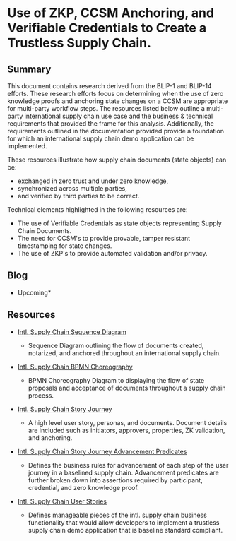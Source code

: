 # Use of ZKP, CCSM Anchoring, and Verifiable Credentials to Create a Trustless Supply Chain. 

## Summary

This document contains research derived from the BLIP-1 and BLIP-14 efforts. These research efforts focus on determining when the use of zero knowledge proofs and anchoring state changes on a CCSM are appropriate for multi-party workflow steps. The resources listed below outline a multi-party international supply chain use case and the business & technical requirements that provided the frame for this analysis. Additionally, the requirements outlined in the documentation provided provide a foundation for which an international supply chain demo application can be implemented. 

These resources illustrate how supply chain documents (state objects) can be:
* exchanged in zero trust and under zero knowledge,
* synchronized across multiple parties,
* and verified by third parties to be correct. 

Technical elements highlighted in the following resources are:
* The use of Verifiable Credentials as state objects representing Supply Chain Documents.
* The need for CCSM's to provide provable, tamper resistant timestamping for state changes.
* The use of ZKP's to provide automated validation and/or privacy.

## Blog 

* Upcoming*

## Resources
* [Intl. Supply Chain Sequence Diagram](https://drive.google.com/file/d/1wPzEjGPr0QvHqF7O3ei3Wns28dVaQDX3/view?usp=sharing)
    * Sequence Diagram outlining the flow of documents created, notarized, and anchored throughout an international supply chain. 

* [Intl. Supply Chain BPMN Choreography](https://drive.google.com/file/d/14lc3KXlZEf2HuYTvvqK1FG04uB09TlNE/view?usp=sharing)
    * BPMN Choreography Diagram to displaying the flow of state proposals and acceptance of documents throughout a supply chain process. 

* [Intl. Supply Chain Story Journey](https://docs.google.com/document/d/1T2qVcatnUNw4sdlSEB3rMtVjXG3mxG9GWeaUZD2Mspo/edit?usp=sharing)
    * A high level user story, personas, and documents. Document details are included such as initiators, approvers, properties, ZK validation, and anchoring. 

* [Intl. Supply Chain Story Journey Advancement Predicates](https://docs.google.com/document/d/1ep2J4W7hoXfeupDUu0kSFM5Sqi1p5RaVUdKSJvW1qjc/edit?usp=sharing)
    * Defines the business rules for advancement of each step of the user journey in a baselined supply chain. Advancement predicates are further broken down into assertions required by participant, credential, and zero knowledge proof.

* [Intl. Supply Chain User Stories](https://docs.google.com/document/d/1UkeIESSCOdETNPi72xSnwgtjhu2NBeLUonkXI44ES3E/edit?usp=sharing)
    * Defines manageable pieces of the intl. supply chain business functionality that would allow developers to implement a trustless supply chain demo application that is baseline standard compliant. 
